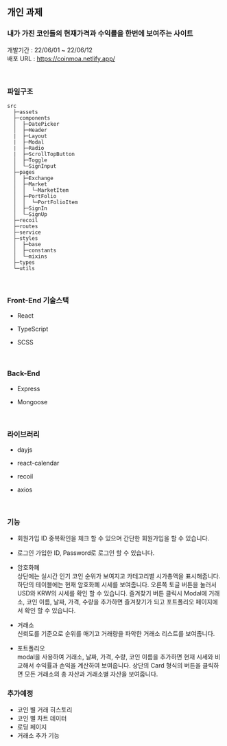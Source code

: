 ## 개인 과제
### 내가 가진 코인들의 현재가격과 수익률을 한번에 보여주는 사이트
개발기간 : 22/06/01 ~ 22/06/12  
배포 URL : https://coinmoa.netlify.app/

<br>


### 파일구조
```
src  
  ├─assets   
  ├─components
  │  ├─DatePicker
  │  ├─Header
  |  ├─Layout
  |  ├─Modal
  |  ├─Radio      
  |  ├─ScrollTopButton      
  │  ├─Toggle
  │  └─SignInput
  ├─pages
  │  ├─Exchange
  │  ├─Market
  │  │  └─MarketItem  
  │  ├─PortFolio
  │  │  └─PortFolioItem
  │  ├─SignIn
  │  └─SignUp
  ├─recoil
  ├─routes
  ├─service
  ├─styles
  │  ├─base
  │  ├─constants
  │  └─mixins
  ├─types
  └─utils
  ```
  <br>

### Front-End 기술스택
- React

- TypeScript

- SCSS

<br>

### Back-End
- Express

- Mongoose

<br>


### 라이브러리 
- dayjs

- react-calendar

- recoil

- axios


<br>

### 기능
- 회원가입
ID 중복확인을 체크 할 수 있으며 간단한 회원가입을 할 수 있습니다.

- 로그인
 가입한 ID, Password로 로그인 할 수 있습니다.

- 암호화폐  
상단에는 실시간 인기 코인 순위가 보여지고 카테고리별 시가총액을 표시해줍니다.
하단의 테이블에는 현재 암호화폐 시세를 보여줍니다.
오른쪽 토글 버튼을 눌러서 USD와 KRW의 시세를 확인 할 수 있습니다.
즐겨찾기 버튼 클릭시 Modal에 거래소, 코인 이름, 날짜, 가격, 수량을 추가하면
즐겨찾기가 되고 포트폴리오 페이지에서 확인 할 수 있습니다.

- 거래소  
신뢰도를 기준으로 순위를 매기고 거래량을 파악한 거래소 리스트를 보여줍니다.

- 포트폴리오  
modal을 사용하여 거래소, 날짜, 가격, 수량, 코인 이름을 추가하면
현재 시세와 비교해서 수익률과 손익을 계산하여 보여줍니다.
상단의 Card 형식의 버튼을 클릭하면 모든 거래소의 총 자산과 거래소별 자산을 보여줍니다.


### 추가예정
- 코인 별 거래 히스토리
- 코인 별 차트 데이터
- 로딩 페이지
- 거래소 추가 기능
